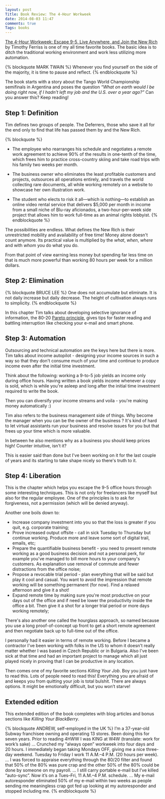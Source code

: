 ```yaml
---
layout: post
Title: Book Review: The 4-Hour Workweek
date: 2014-08-03 11:47
comments: true
Tags: books
---
```


<a href="http://www.amazon.com/gp/product/0307465357/ref=as_li_tl?ie=UTF8&camp=1789&creative=390957&creativeASIN=0307465357&linkCode=as2&tag=atodorovorg-20&linkId=MNAE55VHLT2NVN2Z">The 4-Hour Workweek: Escape 9-5, Live Anywhere, and Join the New Rich</a><img src="http://ir-na.amazon-adsystem.com/e/ir?t=atodorovorg-20&l=as2&o=1&a=0307465357" width="1" height="1" border="0" alt="" style="border:none !important; margin:0px !important;" />
by Timothy Ferriss is one of my all time favorite books.
The basic idea is to ditch the traditional working environment
and work less utilizing more automation.

{% blockquote MARK TWAIN %}
Whenever you find yourself on the side of the majority, it is time to pause and reflect.
{% endblockquote %}

The book starts with a story about the Tango World Championship semifinals in
Argentina and poses the question 
*“What on earth would I be doing right now, if I hadn’t left my job and the U.S. over a year ago?”*
Can you answer this? Keep reading!

Step 1: Definition
------------------

Tim defines two groups of people. The Deferrers, those who save it all for the
end only to find that life has passed them by and the New Rich.

{% blockquote %}
* The employee who rearranges his schedule and negotiates a remote work agreement
  to achieve 90% of the results in one-tenth of the time, which frees him to
  practice cross-country skiing and take road trips with his family two weeks per
  month.

* The business owner who eliminates the least profitable customers and projects,
  outsources all operations entirely, and travels the world collecting rare
  documents, all while working remotely on a website to showcase her own
  illustration work.

* The student who elects to risk it all—which is nothing—to establish an online
  video rental service that delivers $5,000 per month in income from a small niche
  of Blu-ray aficionados, a two-hour-per-week side project that allows him to work
  full-time as an animal rights lobbyist.
{% endblockquote %}

The possibilities are endless. What defines the New Rich is their unrestricted mobility
and availability of free time! Money alone doesn't count anymore. Its practical value is
multiplied by the *what*, *when*, *where* and with *whom* you do what you do.

From that point of view earning less money but spending far less time on that is
much more powerful than working 80 hours per week for a million dollars.

Step 2: Elimination
-------------------

{% blockquote BRUCE LEE %}
One does not accumulate but eliminate.
It is not daily increase but daily decrease.
The height of cultivation always runs to simplicity.
{% endblockquote %}


In this chapter Tim talks about developing selective ignorance of information,
the 80-20 [Pareto principle](https://en.wikipedia.org/wiki/Pareto_principle),
gives tips for faster reading and battling interruption like checking your e-mail
and smart phone.

Step 3: Automation
------------------

Outsourcing and technical automation are the keys here but there is more.
Tim talks about income autopilot - designing your income sources in such a way
so that they don't consume much of your time and continue to produce income
even after the initial time investment.

Think about the following: working a 9-to-5 job yields an income only during
office hours. Having written a book yields income whenever a copy is sold, which
is while you're asleep and long after the initial time investment required to
write the book.

Then you can diversify your income streams and voila - you're making money
automatically :)

Tim also refers to the business management side of things. Why become the
manager when you can be the owner of the business ? It's kind of hard to
let virtual assistants run your business and resolve issues for you but that
frees up your time which is more valuable.

In between he also mentions why as a business you should keep prices high!
Counter intuitive, isn't it? 

This is easier said than done but I've been working on it for the last couple
of years and its starting to take shape nicely so there's truth to it.



Step 4: Liberation
------------------

This is the chapter which helps you escape the 9-5 office hours through some
interesting techniques. This is not only for freelancers like myself but also
for the regular employee. One of the principles is to ask for forgiveness,
not a permission (which will be denied anyway).


Another one boils down to:

* Increase company investment into you so that the loss is greater if you quit,
e.g. corporate training;
* Prove increased output offsite - call in sick Tuesday to Thursday but continue
working. Produce more and leave some sort of digital trail, emails, etc;
* Prepare the quantifiable business benefit - you need to present remote working
as a good business decision and not a personal perk, for example you've managed to
bill more hours to your company's customers. As explanation use removal of commute
and fewer distractions from the office noise;
* Propose a revocable trial period - plan everything that will be said but play it
cool and casual. You want to avoid the impression that remote working will be something
permanent (for now). Find a relaxed afternoon and give it a shot!
* Expand remote time by making sure you're most productive on your days out of the
office and if need be lower the productivity inside the office a bit. Then give it
a shot for a longer trial period or more days working remotely;


There's also another one called the hourglass approach, so named because you use a
long proof-of-concept up front to get a short remote agreement and then negotiate
back up to full-time out of the office.

I personally had it easier in terms of remote working. Before I became a contractor
I've been working with folks in the US to whom it doesn't really matter whether I was
based in Czech Republic or in Bulgaria. Also I've been sick at that time and had an
important project to manage which all just played nicely in proving that I
can be productive in any location.



Then comes one of my favorite sections *Killing Your Job*. Boy you just have to read
this. Lots of people need to read this! Everything you are afraid of and keeps you from
quitting your job is total bulshit. There are always options. It might be emotionally
difficult, but you won’t starve!


Extended edition
-----------------

This extended edition of the book completes with blog articles and bonus sections
like *Killing Your BlackBerry*.

{% blockquote ANDREW, self-employed in the UK %}
I’m a 37-year-old Subway franchisee owning and operating 13 stores. 
Been doing this for seven years. Prior to reading 4HWW I was KING at W4W
(translate: work for work’s sake)
...
Crunched my “always open” workweek into four days and 20 hours. I immediately
began taking Mondays OFF, giving me a nice three-day weekend.
Tuesday to Friday I work 11 A.M.–4 P.M. (20 hours per week).
...
I was forced to appraise everything through the 80/20 filter and found that
50% of the 80% was pure crap and the other 50% of the 80% could be done by someone
on my payroll.
...
I still carry portable e-mail but I’ve killed “auto-sync”.
Now it’s on a Tues–Fri, 11 A.M.–4 P.M. schedule.
...
My e-mail autoresponder eliminated 50% of my e-mail within two weeks as people sending
me meaningless crap got fed up looking at my autoresponder and stopped including me.
{% endblockquote %}







